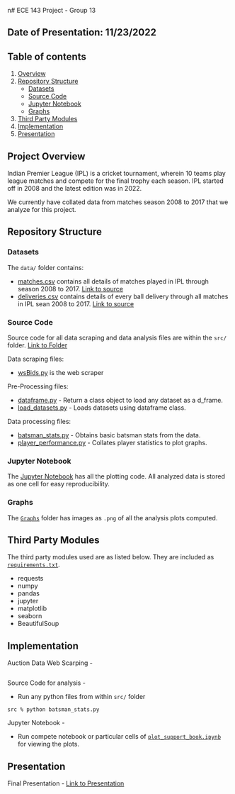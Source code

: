 n# ECE 143 Project - Group 13 
## Date of Presentation: 11/23/2022

## Table of contents

1. [Overview](#ProjectOverview)
2. [Repository Structure](#RepositoryStructure)
    - [Datasets](#Datasets)
    - [Source Code](#SourceCode)
    - [Jupyter Notebook](#JupyterNotebook)
    - [Graphs](#Graphs)
3. [Third Party Modules](#ThirdPartymodules)
5. [Implementation](#Implementation)
6. [Presentation](#Presentation)

## Project Overview
Indian Premier League (IPL) is a cricket tournament, wherein 10 teams play league matches and compete for the final trophy each season. IPL started off in 2008 and the latest edition was in 2022.

We currently have collated data from matches season 2008 to 2017 that we analyze for this project.

## Repository Structure
### Datasets
The `data/` folder contains:
- [matches.csv](/data/matches.csv) contains all details of matches played in IPL through season 2008 to 2017. [Link to source](https://www.kaggle.com/code/ambarish/exploratory-data-analysis-ipl)
- [deliveries.csv](/data/deliveries.csv) contains details of every ball delivery through all matches in IPL sean 2008 to 2017. [Link to source](https://www.kaggle.com/code/ambarish/exploratory-data-analysis-ipl)

### Source Code
Source code for all data scraping and data analysis files are within the `src/` folder. [Link to Folder](src/)

Data scraping files:
- [wsBids.py](src/wsBids.py) is the web scraper

Pre-Processing files:
- [dataframe.py](src/dataframe.py) - Return a class object to load any dataset as a d_frame.
- [load_datasets.py](src/load_datasets.py) - Loads datasets using dataframe class.

Data processing files:
- [batsman_stats.py](src/batsman_stats.py) - Obtains basic batsman stats from the data.
- [player_performance.py](src/player_performance.py) - Collates player statistics to plot graphs.


### Jupyter Notebook
The [Jupyter Notebook](src/plot_support_book.ipynb) has all the plotting code. All analyzed data is stored as one cell for easy reproducibility. 

### Graphs
The [`Graphs`](graphs/) folder has images as `.png` of all the analysis plots computed.

## Third Party Modules
The third party modules used are as listed below. They are included as [`requirements.txt`](requirements.txt).
- requests
- numpy
- pandas
- jupyter
- matplotlib
- seaborn
- BeautifulSoup

## Implementation
Auction Data Web Scarping -
```
```

Source Code for analysis -
- Run any python files from within `src/` folder
```
src % python batsman_stats.py
```

Jupyter Notebook -
- Run compete notebook or particular cells of [`plot_support_book.ipynb`](src/plot_support_book.ipynb) for viewing the plots.

## Presentation
Final Presentation - [Link to Presentation](/Presentation/Presentation.pdf)

